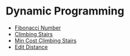 
<h1 id="dp">Dynamic Programming</h1>

* [Fibonacci Number](509-fibonacci-number)
* [Climbing Stairs](70-climbing-stairs)
* [Min Cost Climbing Stairs](746-min-cost-climbing-stairs)
* [Edit Distance](72-edit-distance)
